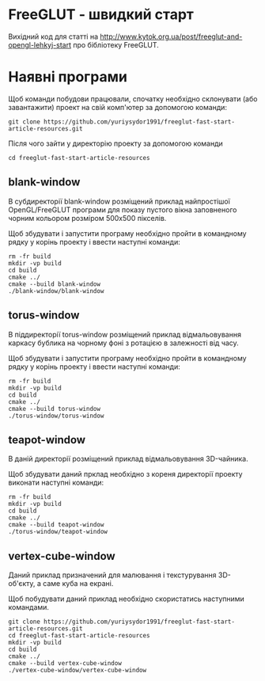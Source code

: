 # FreeGLUT - швидкий старт

Вихідний код для статті на http://www.kytok.org.ua/post/freeglut-and-opengl-lehkyj-start про бібліотеку FreeGLUT.

# Наявні програми

Щоб команди побудови працювали, спочатку необхідно склонувати (або завантажити) проект на свій комп'ютер за допомогою команди:

```
git clone https://github.com/yuriysydor1991/freeglut-fast-start-article-resources.git
```

Після чого зайти у директорію проекту за допомогою команди

```
cd freeglut-fast-start-article-resources
```

## blank-window

В субдиректорії blank-window розміщений приклад найпростішої OpenGL/FreeGLUT програми для показу пустого вікна заповненого чорним кольором розміром 500x500 пікселів.

Щоб збудувати і запустити програму необхідно пройти в командному рядку у корінь проекту і ввести наступні команди:

```
rm -fr build
mkdir -vp build
cd build
cmake ../ 
cmake --build blank-window 
./blank-window/blank-window
```

## torus-window

В піддиректорії torus-window розміщений приклад відмальовування каркасу бублика на чорному фоні з ротацією в залежності від часу.

Щоб збудувати і запустити програму необхідно пройти в командному рядку у корінь проекту і ввести наступні команди:

```
rm -fr build
mkdir -vp build
cd build
cmake ../ 
cmake --build torus-window 
./torus-window/torus-window
```

## teapot-window

В даній директорії розміщений приклад відмальовування 3D-чайника. 

Щоб збудувати даний прклад необхідно з кореня директорії проекту виконати наступні команди:

```
rm -fr build
mkdir -vp build
cd build
cmake ../ 
cmake --build teapot-window 
./torus-window/teapot-window
```

## vertex-cube-window

Даний приклад призначений для малювання і текстурування 3D-об'єкту, а саме куба на екрані.

Щоб побудувати даний приклад необхідно скористатись наступними командами.

```
git clone https://github.com/yuriysydor1991/freeglut-fast-start-article-resources.git
cd freeglut-fast-start-article-resources
mkdir -vp build
cd build
cmake ../
cmake --build vertex-cube-window
./vertex-cube-window/vertex-cube-window
```
